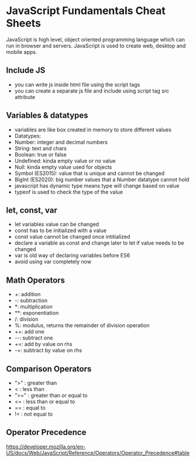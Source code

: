 # JavaScript Fundamentals Cheat Sheets

JavaScript is high level, object oriented programming language which can run in browser and servers. JavaScript is used to create web, desktop and mobile apps.

## Include JS
- you can write js inside html file using the script tags
- you can create a separate js file and include using script tag src attribute

## Variables & datatypes
- variables are like box created in memory to store different values
- Datatypes:
- Number: integer and decimal numbers
- String: text and chars
- Boolean: true or false
- Undefined: kinda empty value or no value
- Null: kinda empty value used for objects
- Symbol (ES2015): value that is unique and cannot be changed
- BigInt (ES2020): big number values that a Number datatype cannot hold
- javascript has dynamic type means type will change based on value
- typeof is used to check the type of the value

## let, const, var
- let variables value can be changed
- const has to be initialized with a value
- const value cannot be changed once intitialized
- declare a variable as const and change later to let if value needs to be changed
- var is old way of declaring variables before ES6
- avoid using var completely now

## Math Operators
- +: addition
- -: subtraction
- *: multiplication
- **: exponentiation
- /: division
- %: modulus, returns the remainder of division operation
- ++: add one
- --: subtract one
- +=: add by value on rhs
- -=: subtract by value on rhs

## Comparison Operators
- ">" : greater than
- < : less than
- ">=" : greater than or equal to
- <= : less than or equal to
- == : equal to
- != : not equal to

## Operator Precedence

https://developer.mozilla.org/en-US/docs/Web/JavaScript/Reference/Operators/Operator_Precedence#table


